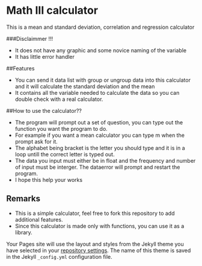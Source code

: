 # Math III calculator

This is a mean and standard deviation, correlation and regression calculator

###Disclaimmer !!!

- It does not have any graphic and some novice naming of the variable
- It has little error handler


##Features

- You can send it data list with group or ungroup data into this calculator and it will calculate the standard deviation and the mean
- It contains all the variable needed to calculate the data so you can double check with a real calculator.


##How to use the calculator??

- The program will prompt out a set of question, you can type out the function you want the program to do.
- For example if you want a mean calculator you can type m when the prompt ask for it.
- The alphabet being bracket is the letter you should type and it is in a loop untill the correct letter is typed out.
- The data you input must either be in float and the frequency and number of input must be interger. The dataerror will prompt and restart the program.
- I hope this help your works

## Remarks

- This is a simple calculator, feel free to fork this repository to add additional features.
- Since this calculator is made only with functions, you can use it as a library.

Your Pages site will use the layout and styles from the Jekyll theme you have selected in your [repository settings](https://github.com/JiaWeiBu/meanAndDeviation-calculator/settings/pages). The name of this theme is saved in the Jekyll `_config.yml` configuration file.
